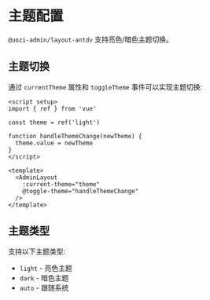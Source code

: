 # 主题配置

`@uozi-admin/layout-antdv` 支持亮色/暗色主题切换。

## 主题切换

通过 `currentTheme` 属性和 `toggleTheme` 事件可以实现主题切换:

```vue
<script setup>
import { ref } from 'vue'

const theme = ref('light')

function handleThemeChange(newTheme) {
  theme.value = newTheme
}
</script>

<template>
  <AdminLayout
    :current-theme="theme"
    @toggle-theme="handleThemeChange"
  />
</template>
```

## 主题类型

支持以下主题类型:

- `light` - 亮色主题
- `dark` - 暗色主题
- `auto` - 跟随系统
